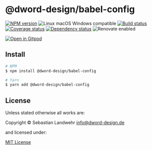 <!-- TITLE/ -->
# @dword-design/babel-config
<!-- /TITLE -->

<!-- BADGES/ -->
[![NPM version](https://img.shields.io/npm/v/@dword-design/babel-config.svg)](https://npmjs.org/package/@dword-design/babel-config)
![Linux macOS Windows compatible](https://img.shields.io/badge/os-linux%20%7C%C2%A0macos%20%7C%C2%A0windows-blue)
[![Build status](https://img.shields.io/github/workflow/status/dword-design/babel-config/build)](https://github.com/dword-design/babel-config/actions)
[![Coverage status](https://img.shields.io/coveralls/dword-design/babel-config)](https://coveralls.io/github/dword-design/babel-config)
[![Dependency status](https://img.shields.io/david/dword-design/babel-config)](https://david-dm.org/dword-design/babel-config)
![Renovate enabled](https://img.shields.io/badge/renovate-enabled-brightgreen)

[![Open in Gitpod](https://gitpod.io/button/open-in-gitpod.svg)](https://gitpod.io/#https://github.com/dword-design/babel-config)
<!-- /BADGES -->

<!-- DESCRIPTION/ -->

<!-- /DESCRIPTION -->

<!-- INSTALL/ -->
## Install

```bash
# NPM
$ npm install @dword-design/babel-config

# Yarn
$ yarn add @dword-design/babel-config
```
<!-- /INSTALL -->

<!-- LICENSE/ -->
## License

Unless stated otherwise all works are:

Copyright &copy; Sebastian Landwehr <info@dword-design.de>

and licensed under:

[MIT License](https://opensource.org/licenses/MIT)
<!-- /LICENSE -->
